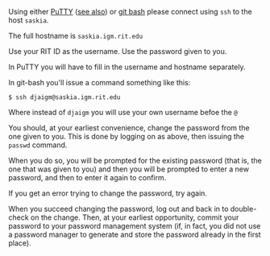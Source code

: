 

Using either [PuTTY][10] ([see also][20]) or [git bash][30] please connect using `ssh` to the host 
`saskia`.

The full hostname is `saskia.igm.rit.edu`

Use your RIT ID as the username. Use the password given to you.

In PuTTY you will have to fill in the username and hostname separately.

In git-bash you'll issue a command something like this:

```
$ ssh djaigm@saskia.igm.rit.edu
```

Where instead of `djaigm` you will use your own username befoe the `@`


You should, at your earliest convenience, change the password from the one 
given to you. This is done by logging on as above, then issuing the `passwd` 
command.

When you do so, you will be prompted for the existing password (that is, the 
one that was given to you) and then you will be prompted to enter a new 
password, and then to enter it again to confirm.

If you get an error trying to change the password, try again. 

When you succeed changing the password, log out and back in to double-check 
on the change. Then, at your earliest opportunity, commit your password to 
your password management system (if, in fact, you did not use a password 
manager to generate and store the password already in the first place).

[10]: https://www.chiark.greenend.org.uk/~sgtatham/putty/
[20]: https://en.wikipedia.org/wiki/PuTTY
[30]: https://gitforwindows.org/

